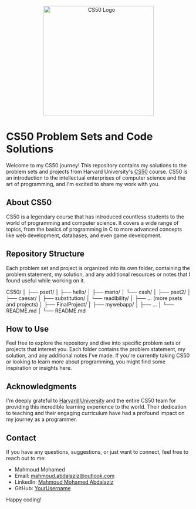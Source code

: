 <p align="center">
  <img src="https://cs50.harvard.edu/x/2022/tracks/web/track/web50/logo.png" alt="CS50 Logo" width="300">
</p>

# CS50 Problem Sets and Code Solutions

Welcome to my CS50 journey! This repository contains my solutions to the problem sets and projects from Harvard University's [CS50](https://cs50.harvard.edu/) course. CS50 is an introduction to the intellectual enterprises of computer science and the art of programming, and I'm excited to share my work with you.

## About CS50

CS50 is a legendary course that has introduced countless students to the world of programming and computer science. It covers a wide range of topics, from the basics of programming in C to more advanced concepts like web development, databases, and even game development.

## Repository Structure

Each problem set and project is organized into its own folder, containing the problem statement, my solution, and any additional resources or notes that I found useful while working on it.

CS50/
│
├── pset1/
│ ├── hello/
│ ├── mario/
│ └── cash/
│
├── pset2/
│ ├── caesar/
│ ├── substitution/
│ └── readibility/
│
├── ... (more psets and projects)
│
├── FinalProject/
│ ├── mywebapp/
│ ├── ...
│ └── README.md
│
└── README.md



## How to Use

Feel free to explore the repository and dive into specific problem sets or projects that interest you. Each folder contains the problem statement, my solution, and any additional notes I've made. If you're currently taking CS50 or looking to learn more about programming, you might find some inspiration or insights here.

## Acknowledgments

I'm deeply grateful to [Harvard University](https://www.harvard.edu/) and the entire CS50 team for providing this incredible learning experience to the world. Their dedication to teaching and their engaging curriculum have had a profound impact on my journey as a programmer.

## Contact

If you have any questions, suggestions, or just want to connect, feel free to reach out to me:

- Mahmoud Mohamed
- Email: mahmoud.abdalaziz@outlook.com
- LinkedIn: [Mahmoud Mohamed Abdalaziz](https://www.linkedin.com/in/mahmoud-mohamed-abd/)
- GitHub: [YourUsername](https://github.com/mattar470) 

Happy coding!
